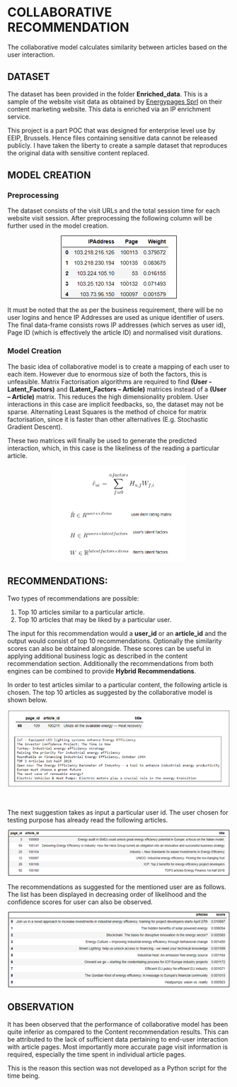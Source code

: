 # COLLABORATIVE RECOMMENDATION

The collaborative model calculates similarity between articles based on the user interaction.

## DATASET
The dataset has been provided in the folder **Enriched_data**. This is a sample of the website visit data as obtained by [Energypages Sprl](https://ee-ip.org/about) on their content marketing website. This data is enriched via an IP enrichment service.

This project is a part POC that was designed for enterprise level use by EEIP, Brussels. Hence files containing sensitive data cannot be released publicly. I have taken the liberty to create a sample dataset that reproduces the original data with sensitive content replaced.

## MODEL CREATION

### Preprocessing

The dataset consists of the visit URLs and the total session time for each website visit session. After preprocessing the following column will be further used in the model creation.

<p align="center">
  <img src= "../img/preprocessed.png" alt = "Preprocessed Results" >  
</p>

It must be noted that the as per the business requirement, there will be no user logins and hence IP Addresses are used as unique identifier of users. The final data-frame consists rows IP addresses (which serves as user id), Page ID (which is effectively the article ID) and normalised visit durations.

### Model Creation

The basic idea of collaborative model is to create a mapping of each user to each item. However due to enormous size of both the factors, this is unfeasible. Matrix Factorisation algorithms are required to find **(User - Latent_Factors)** and **(Latent_Factors – Article)** matrices instead of a **(User – Article)** matrix. This reduces the high dimensionality problem. User interactions in this case are implicit feedbacks, so, the dataset may not be sparse. Alternating Least Squares is the method of choice for matrix factorisation, since it is faster than other alternatives (E.g. Stochastic Gradient Descent).

These two matrices will finally be used to generate the predicted interaction, which, in this case is the likeliness of the reading a particular article.

<p align="center">
  <img src= "../img/collaborative filtering.png" alt = "Collaborative Article Suggestions" width=300>  
</p>


## RECOMMENDATIONS:

Two types of recommendations are possible:
1.	Top 10 articles similar to a particular article.
2.	Top 10 articles that may be liked by a particular user.

The input for this recommendation would a **user_id** or an **article_id** and the output would consist of top 10 recommendations. Optionally the similarity scores can also be obtained alongside. These scores can be useful in applying additional business logic as described in the content recommendation section. Additionally the recommendations from both engines can be combined to provide **Hybrid Recommendations**.

In order to test articles similar to a particular content, the following article is chosen. The top 10 articles as suggested by the collaborative model is shown below.

<p align="center">
  <img src= "../img/collaborative_article_suggestion.png" alt = "Preprocessed Results" width=600>  
</p>

<br>

The next suggestion takes as input a particular user id. The user chosen for testing purpose has already read the following articles.

<p align="center">
  <img src= "../img/user_information.png" alt = "User History" width=500>  
</p>

The recommendations as suggested for the mentioned user are as follows. The list has been displayed in decreasing order of likelihood and the confidence scores for user can also be observed.

<p align="center">
  <img src= "../img/collaborative_observations.png" alt = "User History" width=500>  
</p>

## OBSERVATION
It has been observed that the performance of collaborative model has been quite inferior as compared to the Content recommendation results. This can be attributed to the lack of sufficient data pertaining to end-user interaction with article pages. Most importantly more accurate page visit information is required, especially the time spent in individual article pages.

This is the reason this section was not developed as a Python script for the time being.

